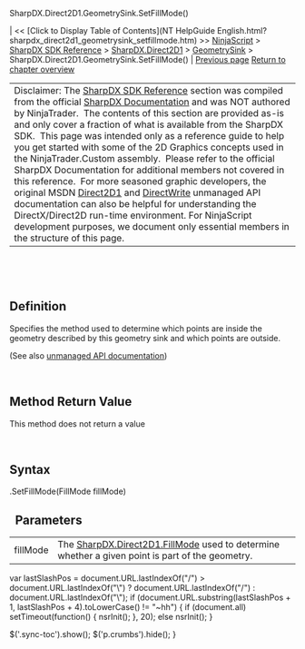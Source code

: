 ﻿










 


SharpDX.Direct2D1.GeometrySink.SetFillMode()







| &lt;&lt; [Click to Display Table of Contents](NT HelpGuide English.html?sharpdx_direct2d1_geometrysink_setfillmode.htm) &gt;&gt;
 [NinjaScript](ninjascript.htm) &gt; [SharpDX SDK Reference](sharpdx_sdk_reference.htm) &gt; [SharpDX.Direct2D1](sharpdx_direct2d1.htm) &gt; [GeometrySink](sharpdx_direct2d1_geometrysink.htm) &gt;
SharpDX.Direct2D1.GeometrySink.SetFillMode() | [Previous page](sharpdx_direct2d1_geometrysink_endfigure.htm)
[Return to chapter overview](sharpdx_direct2d1_geometrysink.htm)












|  |
| --- |
| Disclaimer: The [SharpDX SDK Reference](sharpdx_sdk_reference.htm) section was compiled from the official [SharpDX Documentation](http://sharpdx.org/) and was NOT authored by NinjaTrader.  The contents of this section are provided as-is and only cover a fraction of what is available from the SharpDX SDK.  This page was intended only as a reference guide to help you get started with some of the 2D Graphics concepts used in the NinjaTrader.Custom assembly.  Please refer to the official SharpDX Documentation for additional members not covered in this reference.  For more seasoned graphic developers, the original MSDN [Direct2D1](https://msdn.microsoft.com/en-us/library/windows/desktop/dd370990.aspx) and [DirectWrite](https://msdn.microsoft.com/en-us/library/windows/desktop/dd368038.aspx) unmanaged API documentation can also be helpful for understanding the DirectX/Direct2D run-time environment. For NinjaScript development purposes, we document only essential members in the structure of this page. |



 


 


Definition
----------


Specifies the method used to determine which points are inside the geometry described by this geometry sink and which points are outside.


(See also [unmanaged API documentation](https://msdn.microsoft.com/en-us/library/dd316937.aspx))


 


Method Return Value
-------------------


This method does not return a value


 


Syntax
------


<geometrysink>.SetFillMode(FillMode fillMode)


 
Parameters
------------




|  |  |
| --- | --- |
| fillMode | The [SharpDX.Direct2D1.FillMode](sharpdx_direct2d1_fillmode.htm) used to determine whether a given point is part of the geometry.  |






 
 var lastSlashPos = document.URL.lastIndexOf("/") &gt; document.URL.lastIndexOf("\\") ? document.URL.lastIndexOf("/") : document.URL.lastIndexOf("\\");
 if (document.URL.substring(lastSlashPos + 1, lastSlashPos + 4).toLowerCase() != "~hh") {
 if (document.all) setTimeout(function() {
 nsrInit();
 }, 20);
 else nsrInit();
 }
 
 
 $('.sync-toc').show();
 $('p.crumbs').hide();
 }
 
 
 



</geometrysink>